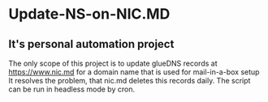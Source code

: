 # Update-NS-on-NIC.MD
## It's personal automation project
The only scope of this project is to 
update glueDNS records at https://www.nic.md
for a domain name that is used for 
mail-in-a-box setup
It resolves the problem, that nic.md deletes this records daily.
The script can be run in headless mode by cron.
